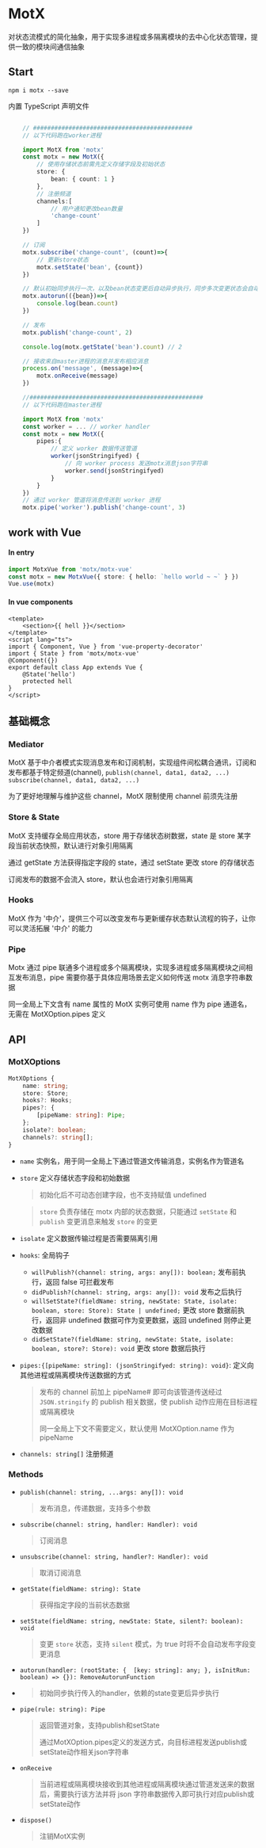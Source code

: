 # MotX

对状态流模式的简化抽象，用于实现多进程或多隔离模块的去中心化状态管理，提供一致的模块间通信抽象

## Start

`npm i motx --save`

内置 TypeScript 声明文件

```typescript

    // #############################################
    // 以下代码跑在worker进程

    import MotX from 'motx'
    const motx = new MotX({
        // 使用存储状态前需先定义存储字段及初始状态
        store: {
            bean: { count: 1 }
        },
        // 注册频道
        channels:[
            // 用户通知更改bean数量
            'change-count'
        ]
    })

    // 订阅
    motx.subscribe('change-count', (count)=>{
        // 更新store状态
        motx.setState('bean', {count})
    })

    // 默认初始同步执行一次，以及bean状态变更后自动异步执行，同步多次变更状态会自动节流
    motx.autorun(({bean})=>{
        console.log(bean.count)
    })

    // 发布
    motx.publish('change-count', 2)

    console.log(motx.getState('bean').count) // 2

    // 接收来自master进程的消息并发布相应消息
    process.on('message', (message)=>{
        motx.onReceive(message)
    })

    //#################################################
    // 以下代码跑在master进程

    import MotX from 'motx'
    const worker = ... // worker handler
    const motx = new MotX({
        pipes:{
            // 定义 worker 数据传送管道
            worker(jsonStringifyed) {
                // 向 worker process 发送motx消息json字符串
                worker.send(jsonStringifyed)
            }
        }
    })
    // 通过 worker 管道将消息传送到 worker 进程
    motx.pipe('worker').publish('change-count', 3)


```

## work with Vue

#### In entry

```typescript
import MotxVue from 'motx/motx-vue'
const motx = new MotxVue({ store: { hello: `hello world ~ ~` } })
Vue.use(motx)
```

#### In vue components

```vue
<template>
    <section>{{ hell }}</section>
</template>
<script lang="ts">
import { Component, Vue } from 'vue-property-decorator'
import { State } from 'motx/motx-vue'
@Component({})
export default class App extends Vue {
    @State('hello')
    protected hell
}
</script>
```

## 基础概念

### Mediator

MotX 基于中介者模式实现消息发布和订阅机制，实现组件间松耦合通讯，订阅和发布都基于特定频道(channel), `publish(channel, data1, data2, ...)` `subscribe(channel, data1, data2, ...)`

为了更好地理解与维护这些 channel，MotX 限制使用 channel 前须先注册

### Store & State

MotX 支持缓存全局应用状态，store 用于存储状态树数据，state 是 store 某字段当前状态快照，默认进行对象引用隔离

通过 getState 方法获得指定字段的 state，通过 setState 更改 store 的存储状态

订阅发布的数据不会流入 store，默认也会进行对象引用隔离

### Hooks

MotX 作为 '中介'，提供三个可以改变发布与更新缓存状态默认流程的钩子，让你可以灵活拓展 '中介' 的能力

### Pipe

Motx 通过 pipe 联通多个进程或多个隔离模块，实现多进程或多隔离模块之间相互发布消息，pipe 需要你基于具体应用场景去定义如何传送 motx 消息字符串数据

同一全局上下文含有 name 属性的 MotX 实例可使用 name 作为 pipe 通道名，无需在 MotXOption.pipes 定义

## API

### MotXOptions

```typescript
MotXOptions {
    name: string;
    store: Store;
    hooks?: Hooks;
    pipes?: {
        [pipeName: string]: Pipe;
    };
    isolate?: boolean;
    channels?: string[];
}
```

-   `name` 实例名，用于同一全局上下通过管道文传输消息，实例名作为管道名

-   `store` 定义存储状态字段和初始数据

    > 初始化后不可动态创建字段，也不支持赋值 undefined

    > `store` 负责存储在 motx 内部的状态数据，只能通过 `setState` 和 `publish` 变更消息来触发 `store` 的变更

-   `isolate` 定义数据传输过程是否需要隔离引用
-   `hooks`: 全局钩子
    -   `willPublish?(channel: string, args: any[]): boolean;` 发布前执行，返回 false 可拦截发布
    -   `didPublish?(channel: string, args: any[]): void` 发布之后执行
    -   `willSetState?(fieldName: string, newState: State, isolate: boolean, store: Store): State | undefined;` 更改 store 数据前执行，返回非 undefined 数据可作为变更数据，返回 undefined 则停止更改数据
    -   `didSetState?(fieldName: string, newState: State, isolate: boolean, store?: Store): void` 更改 store 数据后执行
-   `pipes:{[pipeName: string]: (jsonStringifyed: string): void}`: 定义向其他进程或隔离模块传送数据的方式
    > 发布的 channel 前加上 pipeName# 即可向该管道传送经过`JSON.stringify` 的 publish 相关数据，使 publish 动作应用在目标进程或隔离模块
    >
    > 同一全局上下文不需要定义，默认使用 MotXOption.name 作为 pipeName
-   `channels: string[]` 注册频道

### Methods

-   `publish(channel: string, ...args: any[]): void`
    > 发布消息，传递数据，支持多个参数

-   `subscribe(channel: string, handler: Handler): void`
    > 订阅消息

-   `unsubscribe(channel: string, handler?: Handler): void`
    > 取消订阅消息

-   `getState(fieldName: string): State`
    > 获得指定字段的当前状态数据

-   `setState(fieldName: string, newState: State, silent?: boolean): void`
    > 变更 `store` 状态，支持 `silent` 模式，为 true 时将不会自动发布字段变更消息

-    `autorun(handler: (rootState: {  [key: string]: any; }, isInitRun: boolean) => {}): RemoveAutorunFunction`
- 
    > 初始同步执行传入的handler，依赖的state变更后异步执行

-   `pipe(rule: string): Pipe`
    > 返回管道对象，支持publish和setState
    >
    > 通过MotXOption.pipes定义的发送方式，向目标进程发送publish或setState动作相关json字符串

-   `onReceive`
    > 当前进程或隔离模块接收到其他进程或隔离模块通过管道发送来的数据后，需要执行该方法并将 json 字符串数据传入即可执行对应publish或setState动作

-   `dispose()`
    > 注销MotX实例
